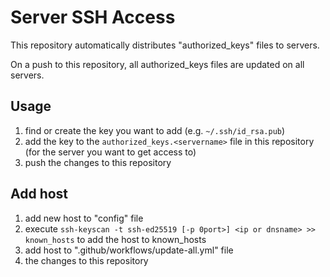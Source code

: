# Server SSH Access

This repository automatically distributes "authorized_keys" files to servers.

On a push to this repository, all authorized_keys files are updated on all servers.

## Usage

1. find or create the key you want to add (e.g. `~/.ssh/id_rsa.pub`)
2. add the key to the `authorized_keys.<servername>` file in this repository (for the server you want to get access to)
3. push the changes to this repository

## Add host

1. add new host to "config" file
2. execute `ssh-keyscan -t ssh-ed25519 [-p 0port>] <ip or dnsname> >> known_hosts` to add the host to known_hosts
4. add host to ".github/workflows/update-all.yml" file
5.  the changes to this repository
